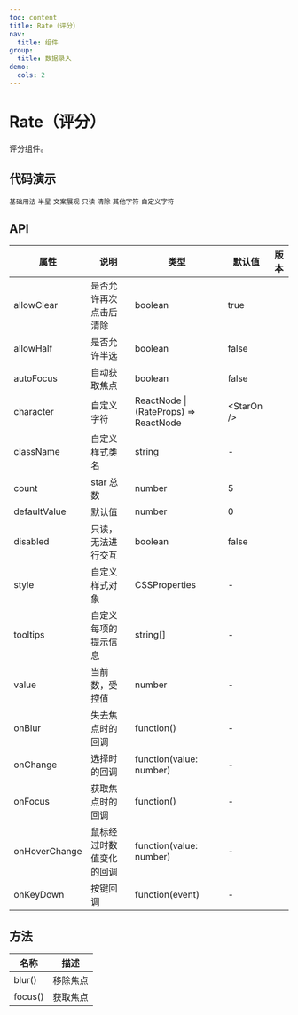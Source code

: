 ```yaml
---
toc: content
title: Rate（评分）
nav:
  title: 组件
group:
  title: 数据录入
demo:
  cols: 2
---
```


# Rate（评分）

评分组件。

## 代码演示

<code src="./basic.tsx" description="最简单的用法。">基础用法</code>
<code src="./half.tsx"  description="支持选中半星。">半星</code>
<code src="./text.tsx" description="给评分组件加上文案展示。">文案展现</code>
<code src="./disabled.tsx"  description="只读，无法进行鼠标交互。">只读</code>
<code src="./clear.tsx"  description="支持允许或者禁用清除。">清除</code>
<code src="./character.tsx"  description="可以将星星替换为其他字符，比如字母，数字，字体图标甚至中文。">其他字符</code>
<code src="./character-function.tsx"  description="可以使用 `(RateProps) => ReactNode` 的方式自定义每一个字符。">自定义字符</code>

## API

<!-- prettier-ignore -->
| 属性 | 说明 | 类型 | 默认值 | 版本 |
| --- | --- | --- | --- | --- |
| allowClear | 是否允许再次点击后清除 | boolean | true |  |
| allowHalf | 是否允许半选 | boolean | false |  |
| autoFocus | 自动获取焦点 | boolean | false |  |
| character | 自定义字符 | ReactNode \| (RateProps) => ReactNode | &lt;StarOn /> | |
| className | 自定义样式类名 | string | - |  |
| count | star 总数 | number | 5 |  |
| defaultValue | 默认值 | number | 0 |  |
| disabled | 只读，无法进行交互 | boolean | false |  |
| style | 自定义样式对象 | CSSProperties | - |  |
| tooltips | 自定义每项的提示信息 | string\[] | - |  |
| value | 当前数，受控值 | number | - |  |
| onBlur | 失去焦点时的回调 | function() | - |  |
| onChange | 选择时的回调 | function(value: number) | - |  |
| onFocus | 获取焦点时的回调 | function() | - |  |
| onHoverChange | 鼠标经过时数值变化的回调 | function(value: number) | - |  |
| onKeyDown | 按键回调 | function(event) | - |  |

## 方法

| 名称    | 描述     |
| ------- | -------- |
| blur()  | 移除焦点 |
| focus() | 获取焦点 |
